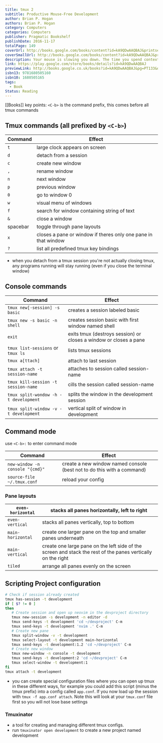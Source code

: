 ```yaml
---
title: tmux 2
subtitle: Productive Mouse-Free Development
author: Brian P. Hogan
authors: Brian P. Hogan
category: Computers
categories: Computers
publisher: Pragmatic Bookshelf
publishDate: 2016-11-17
totalPage: 149
coverUrl: http://books.google.com/books/content?id=kA9QDwAAQBAJ&printsec=frontcover&img=1&zoom=1&edge=curl&source=gbs_api
coverSmallUrl: http://books.google.com/books/content?id=kA9QDwAAQBAJ&printsec=frontcover&img=1&zoom=5&edge=curl&source=gbs_api
description: Your mouse is slowing you down. The time you spend context switching between your editor and your consoles eats away at your productivity. Take control of your environment with tmux, a terminal multiplexer that you can tailor to your workflow. With this updated second edition for tmux 2.3, you'll customize, script, and leverage tmux's unique abilities to craft a productive terminal environment that lets you keep your fingers on your keyboard's home row. You have a database console, web server, test runner, and text editor running at the same time, but switching between them and trying to find what you need takes up valuable time and breaks your concentration. By using tmux 2.3, you can improve your productivity and regain your focus. This book will show you how. This second edition includes many features requested by readers, including how to integrate plugins into your workflow, how to integrate tmux with Vim for seamless navigation - oh, and how to use tmux on Windows 10. Use tmux to manage multiple terminal sessions in a single window using only your keyboard. Manage and run programs side by side in panes, and create the perfect development environment with custom scripts so that when you're ready to work, your programs are waiting for you. Manipulate text with tmux's copy and paste buffers, so you can move text around freely between applications. Discover how easy it is to use tmux to collaborate remotely with others, and explore more advanced usage as you manage multiple tmux sessions, add custom scripts into the tmux status line, and integrate tmux with your system. Whether you're an application developer or a system administrator, you'll find many useful tricks and techniques to help you take control of your terminal.
link: https://play.google.com/store/books/details?id=kA9QDwAAQBAJ
previewLink: http://books.google.co.uk/books?id=kA9QDwAAQBAJ&pg=PT133&dq=tmux&hl=&as_pt=BOOKS&cd=5&source=gbs_api
isbn13: 9781680505160
isbn10: 1680505165
tags:
  - Book
Status: Reading
---
```

[[Books]]
key points:
`<C-b>` is the command prefix, this comes before all tmux commands
## Tmux commands (all prefixed by `<C-b>`)

| Command  | Effect                                                         |
| -------- | -------------------------------------------------------------- |
| `t`      | large clock appears on screen                                  |
| `d`      | detach from a session                                          |
| `c`      | create new window                                              |
| `,`      | rename window                                                  |
| `n`      | next window                                                    |
| `p`      | previous window                                                |
| `0`      | go to window 0                                                 |
| `w`      | visual menu of windows                                         |
| `f`      | search for window containing string of text                    |
| `&`      | close a window                                                 |
| spacebar | toggle through pane layouts                                    |
| `x`      | closes a pane or window if theres only one pane in that window |
| `?`      | list all predefined tmux key bindings                          |

- when you detach from a tmux session you're not actually closing tmux, any programs running will stay running (even if you close the terminal window)
## Console commands

| Command                               | Effect                                                            |
| ------------------------------------- | ----------------------------------------------------------------- |
| `tmux new[-session] -s basic`         | creates a session labeled basic                                   |
| `tmux new -s basic -n shell`          | creates session basic with first window named shell               |
| `exit`                                | exits tmux (destroys session) or closes a window or closes a pane |
| `tmux list-sessions` or `tmux ls`     | lists tmux sessions                                               |
| `tmux a[ttach]`                       | attach to last session                                            |
| `tmux attach -t session-name`         | attaches to session called session-name                           |
| `tmux kill-session -t session-name`   | cills the session called session-name                             |
| `tmux split-wondow -h -t development` | splits the window in the development session                      |
| `tmux split-window -v -t development` | vertical split of window in development                           |

## Command mode
use `<C-b>:` to enter command mode

| Command                         | Effect                                                                 |
| ------------------------------- | ---------------------------------------------------------------------- |
| `new-window -n console "{cmd}"` | create a new window named console (best not to do this with a command) |
| `source-file ~/.tmux.conf`      | reload your config                                                     |
### Pane layouts

| `even-horizontal` | stacks all panes horizontally, left to right                                                                 |
| ----------------- | ------------------------------------------------------------------------------------------------------------ |
| `even-vertical`   | stacks all panes vertically, top to bottom                                                                   |
| `main-horizontal` | create one larger pane on the top and smaller panes underneath                                               |
| `main-vertical`   | create one large pane on the left side of the screen and stack the rest of the panes vertically on the right |
| `tiled`           | arrange all panes evenly on the screen                                                                       |

## Scripting Project configuration
```bash
# Check if session already created
tmux has-session -t development
if [ $? != 0 ]
then
   # Create session and open up neovim in the devproject directory
   tmux new-session -s development -n editor -d
   tmux send-keys -t development 'cd ~/devproject' C-m
   tmux send-keys -t development 'nvim .' C-m
   # Create new pane
   tmux split-window -v -t development
   tmux select-layout -t development main-horizontal
   tmux send-keys -t development:1.2 'cd ~/devproject' C-m
   # Create new window
   tmux new-window -n console -t development
   tmux send-keys -t development:2 'cd ~/devproject' C-m
   tmux select-window -t development:1
fi
tmux attach -t development
```
- you can create special configuration files where you can open up tmux in these different ways, for example you could add this script (minus the tmux prefix) into a config called `app.conf`. If you now load up the session with `tmux -f app.conf attach`. Note this will look at your `tmux.conf` file first so you will not lose base settings

### Tmuxinator
- a tool for creating and managing different tmux configs.
- run `tmuxinator open development` to create a new project named development